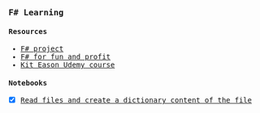 <samp>

### F# Learning
#### Resources
- [F# project](https://fsharp.org/)
- [F# for fun and profit](https://fsharpforfunandprofit.com/)
- [Kit Eason Udemy course](https://www.udemy.com/course/fsharp-from-the-ground-up)
#### Notebooks
-[x] [Read files and create a dictionary content of the file](dicts.fsx)

</samp>